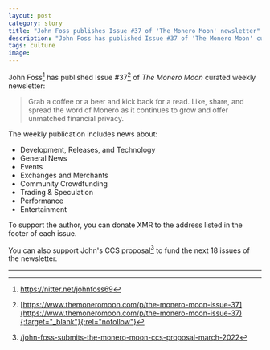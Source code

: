 ```yaml
---
layout: post
category: story
title: "John Foss publishes Issue #37 of 'The Monero Moon' newsletter"
description: "John Foss has published Issue #37 of 'The Monero Moon' curated weekly newsletter."
tags: culture
image: 
---
```


John Foss[^1] has published Issue #37[^2] of *The Monero Moon* curated weekly newsletter:

> Grab a coffee or a beer and kick back for a read. Like, share, and spread the word of Monero as it continues to grow and offer unmatched financial privacy. 

The weekly publication includes news about:

- Development, Releases, and Technology
- General News
- Events
- Exchanges and Merchants
- Community Crowdfunding
- Trading & Speculation
- Performance
- Entertainment

To support the author, you can donate XMR to the address listed in the footer of each issue.

You can also support John's CCS proposal[^3] to fund the next 18 issues of the newsletter.

---

[^1]: https://nitter.net/johnfoss69
[^2]: [https://www.themoneromoon.com/p/the-monero-moon-issue-37](https://www.themoneromoon.com/p/the-monero-moon-issue-37){:target="_blank"}{:rel="nofollow"}
[^3]: [/john-foss-submits-the-monero-moon-ccs-proposal-march-2022](/john-foss-submits-the-monero-moon-ccs-proposal-march-2022)
